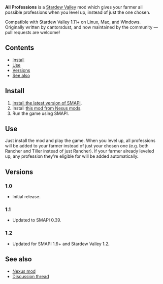 ﻿**All Professions** is a [Stardew Valley](http://stardewvalley.net/) mod which gives your farmer
all possible professions when you level up, instead of just the one chosen.

Compatible with Stardew Valley 1.11+ on Linux, Mac, and Windows. Originally written by cantorsdust,
and now maintained by the community — pull requests are welcome!

## Contents
* [Install](#install)
* [Use](#use)
* [Versions](#versions)
* [See also](#see-also)

## Install
1. [Install the latest version of SMAPI](http://canimod.com/for-players/install-smapi).
2. Install [this mod from Nexus mods](http://www.nexusmods.com/stardewvalley/mods/174).
3. Run the game using SMAPI.

## Use
Just install the mod and play the game. When you level up, all professions will be added to your
farmer instead of just your chosen one (e.g. both Rancher and Tiller instead of just Rancher). If
your farmer already leveled up, any profession they're eligible for will be added automatically.

## Versions
### 1.0
* Initial release.

### 1.1
* Updated to SMAPI 0.39.

### 1.2
* Updated for SMAPI 1.9+ and Stardew Valley 1.2.

## See also
* [Nexus mod](http://www.nexusmods.com/stardewvalley/mods/174)
* [Discussion thread](http://community.playstarbound.com/threads/smapi-allprofessions-dont-choose-get-every-profession-leveling-up.111396/)
